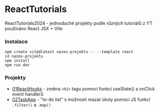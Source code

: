 # ReactTutorials
ReactTutorials2024 - jednoduché projekty podle různých tutoriálů z YT  
používáno React JSX + Vite

### Instalace
```
npm create vite@latest nazev-projektu -- --template react
cd nazev-projektu
npm install
npm run dev
```

### Projekty
* [01ReactHooks](https://github.com/holiautisti/ReactTutorials/tree/main/01ReactHooks) - změna `<h2>` tagu pomocí funkcí useState() a onClick event handlerů  
* [02TaskApp](https://github.com/holiautisti/ReactTutorials/tree/main/02TaskApp) - "to-do list" s možností mazat úkoly pomocí JS funkcí `.filter()` a `.map()`
